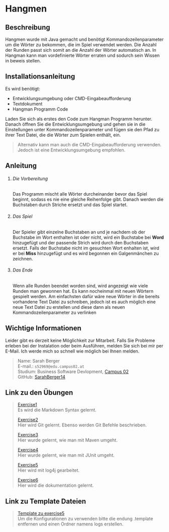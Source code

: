# Hangmen

## Beschreibung
Hangmen wurde mit Java gemacht und benötigt Kommandozeilenparameter um die Wörter zu bekommen, die im Spiel verwendet werden. Die Anzahl der Runden passt sich somit an die Anzahl der Wörter automatisch an. In Hangman kann man vordefinierte Wörter erraten und sodurch sein Wissen in beweis stellen. 


## Installationsanleitung
Es wird benötigt:
 - Entwicklungsumgebung oder CMD-Eingabeaufforderung
 - Textdokument
 - Hangman Programm Code

Laden Sie sich als erstes den Code zum Hangman Programm herunter. Danach öffnen Sie die Entwicklungsumgebung und gehen sie in die Einstellungen unter Kommandozeilenparameter und fügen sie den Pfad zu ihrer Text Datei, die die Wörter zum Spielen enthält, ein.

 > Alternativ kann man auch die CMD-Eingabeaufforderung verwenden. Jedoch ist eine Entwicklungsumgebung empfohlen.

## Anleitung
 1.  ###### Die Vorbereitung 
      Das Programm mischt alle Wörter durcheinander bevor das Spiel beginnt, sodass es nie eine gleiche Reihenfolge gibt. Danach werden die Buchstaben durch Striche ersetzt und das Spiel startet. 
 
 2.  ###### Das Spiel
     Der Spieler gibt einzelne Buchstaben an und je nachdem ob der Buchstabe im Wort enthalten ist oder nicht, wird ein Buchstabe bei **Word** hinzugefügt und der passende Strich wird durch den Buchstaben ersetzt. Falls der Buchstabe nicht im gesuchten Wort enhalten ist, wird er bei **Miss** hinzugefügt und es wird begonnen ein Galgenmänchen zu zeichnen. 
 
3.  ###### Das Ende 
     Wenn alle Runden beendet worden sind, wird angezeigt wie viele Runden man gewonnen hat. Es kann nocheinmal mit neuen Wörtern gespielt werden. Am einfachsten dafür wäre neue Wörter in die bereits vorhandene Text Datei zu schreiben, jedoch ist es auch möglich eine neue Text Datei zu erstellen und diese dann als neuen Kommandozeilenparameter zu verlinken
 
## Wichtige Informationen
Leider gibt es derzeit keine Möglichkeit zur Mitarbeit. Falls Sie Probleme erleben bei der Instalation oder beim Ausführen, melden Sie sich bei mir per E-Mail. Ich werde mich so schnell wie möglich bei Ihnen melden. 

>Name: Sarah Berger\
E-mail.: `s52969@edu.campus02.at`\
Studium: Business Software Devlopment, [Campus 02](https://www.campus02.at)\
> GitHub: [SarahBerger14](https://github.com/SarahBerger14)
 

## Link zu den Übungen
>[Exercise1](exercise1.md)\
Es wird die Markdown Syntax gelernt.
> 
>[Exercise2](exercise2.md)\
> Hier wird Git gelernt. Ebenso werden Git Befehle beschrieben.
>
>[Exercise3](exercise3.md)\
> Hier wurde gelernt, wie man mit Maven umgeht.
> 
>[Exercise4](exercise4.md)\
> Hier wurde gelernt, wie man mit JUnit umgeht.
> 
> [Exercise5](exercise5.md)\
> Hier wird mit log4j gearbeitet.
> 
> [Exercise6](exercise6.md)\
> Hier wird die dokumentation gelernt.


## Link zu Template Dateien
>[Template zu exercise5](log4j2.xml.template)\
> Um die Konfigurationen zu verwenden bitte die endung .template entfernen und einen Ordner namens logs erstellen.